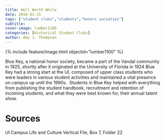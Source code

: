 ```yaml
---
title: Well Worth While
date: 2016-01-15
tags: ["student clubs","students","honors societies"]
subtitle: 
cover-image: lumber1100
categories: [Historical Student Clubs]
author: Amy J. Thompson
---
```


{% include feature/image.html objectid="lumber1100" %}

Blue Key, a national honor society, became a part of the Vandal community in 1925, shortly after it originated at the University of Florida in 1924 Blue Key had a strong start at the UI, composed of upper class students who were leaders in various student activities and maintained a vital presence on campus up until the 1990s.  Students in Blue Key helped with everything from publishing the student handbook, recruitment and retention of incoming students, and what they were best known for, their annual talent show.

# Sources

UI Campus Life and Culture Vertical File, Box 7, Folder 22